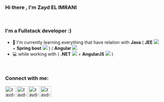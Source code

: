 ### Hi there , I'm Zayd EL IMRANI  

<br />

### I'm a Fullstack developer :)
- 🌱 I'm currently learning everything that have relation with <strong>Java</strong> ( <strong>JEE</strong>  <img src="https://img.icons8.com/color/24/undefined/java-coffee-cup-logo--v1.png"/> + <strong>Spring boot</strong>  <img src="https://img.icons8.com/color/24/undefined/spring-logo.png"/> ) / <strong>Angular <img src="https://img.icons8.com/external-tal-revivo-shadow-tal-revivo/24/undefined/external-angular-a-typescript-based-open-source-web-application-framework-logo-shadow-tal-revivo.png"/></strong> 
- 💻 while working with ( <strong>.NET</strong> <img src="https://img.icons8.com/color/24/undefined/c-sharp-logo.png"/> + <strong>AngularJS</strong> <img src="https://img.icons8.com/color/24/undefined/angularjs.png"/> )
<br/>

### Connect with me:
[<img align="left" alt="zayd-elimrani | Email" width="35px" src="https://img.icons8.com/external-tal-revivo-shadow-tal-revivo/48/undefined/external-hackerrank-is-a-technology-company-that-focuses-on-competitive-programming-logo-shadow-tal-revivo.png" />][HackerRank]
[<img align="left" alt="zayd-elimrani | LinkedIn" width="35px" src="https://img.icons8.com/color/48/ffffff/linkedin.png"/>][linkedin]
[<img align="left" alt="zayd-elimrani | Instagram" width="35px" src="https://img.icons8.com/fluency/48/ffffff/instagram-new.png" />][instagram]
[<img align="left" alt="zayd-elimrani | Email" width="35px" src="https://img.icons8.com/fluency/48/ffffff/new-post.png" />][Gmail]


[instagram]: https://www.instagram.com/zayd.imr/
[linkedin]: https://www.linkedin.com/in/zaydimr/
[HackerRank]: [https://www.linkedin.com/in/zaydimr/](https://www.hackerrank.com/zaydimr?hr_r=1)
[Gmail]: mailto:elimrani.z@gmail.com 
